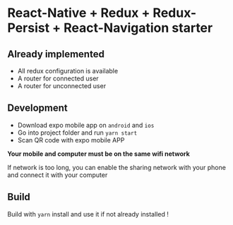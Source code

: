 # React-Native + Redux + Redux-Persist + React-Navigation starter
## Already implemented
- All redux configuration is available
- A router for connected user
- A router for unconnected user

## Development
- Download expo mobile app on `android` and `ios`
- Go into project folder and run `yarn start`
- Scan QR code with expo mobile APP

**Your mobile and computer must be on the same wifi network**

If network is too long, you can enable the sharing network with your phone and connect it with your computer 

## Build
Build with `yarn` install and use it if not already installed !